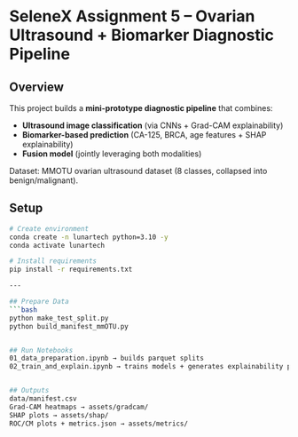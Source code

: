# SeleneX Assignment 5 – Ovarian Ultrasound + Biomarker Diagnostic Pipeline

## Overview
This project builds a **mini-prototype diagnostic pipeline** that combines:
- **Ultrasound image classification** (via CNNs + Grad-CAM explainability)
- **Biomarker-based prediction** (CA-125, BRCA, age features + SHAP explainability)
- **Fusion model** (jointly leveraging both modalities)

Dataset: MMOTU ovarian ultrasound dataset (8 classes, collapsed into benign/malignant).


## Setup
``` bash
# Create environment
conda create -n lunartech python=3.10 -y
conda activate lunartech

# Install requirements
pip install -r requirements.txt

---

## Prepare Data
```bash
python make_test_split.py
python build_manifest_mmOTU.py


## Run Notebooks
01_data_preparation.ipynb → builds parquet splits
02_train_and_explain.ipynb → trains models + generates explainability plots


## Outputs
data/manifest.csv
Grad-CAM heatmaps → assets/gradcam/
SHAP plots → assets/shap/
ROC/CM plots + metrics.json → assets/metrics/
